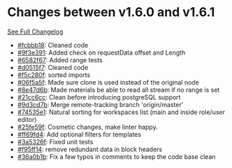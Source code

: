 # Changes between v1.6.0 and v1.6.1

[See Full Changelog](https://github.com/pydio/cells/compare/v1.6.0...v1.6.1)

- [#fcbbb18](https://github.com/pydio/cells/commit/fcbbb18c7e1e034ce0958242244bd2e56c02af60): Cleaned code
- [#9f3e391](https://github.com/pydio/cells/commit/9f3e391784984337b037a82a33ee7b30cd308024): Added check on requestData offset and Length
- [#6582f67](https://github.com/pydio/cells/commit/6582f67f523958b26082b8881ad5a7a80cd1d6b5): Added range tests
- [#d0515f7](https://github.com/pydio/cells/commit/d0515f740f134aa0d760320e407d4858c1df35ef): Cleaned code
- [#f5c280f](https://github.com/pydio/cells/commit/f5c280f9d0de1d88a96dc80b6fd2a4f199577038): sorted imports
- [#06f5a5f](https://github.com/pydio/cells/commit/06f5a5fd2e59f5b5b8e0169667a91d97ed3f0b40): Made sure clone is used instead of the original node
- [#8e47d6b](https://github.com/pydio/cells/commit/8e47d6b6646fdf0160c85123d664672d52e3e6e3): Made materials be able to read all stream if no range is set
- [#21cc6cc](https://github.com/pydio/cells/commit/21cc6cc483efa1d43e525d00884f4438a3f3be22): Clean before introducing postgreSQL support
- [#9d3cd7b](https://github.com/pydio/cells/commit/9d3cd7b832c78732e8599eb1a5c2d6a206a95dc6): Merge remote-tracking branch 'origin/master'
- [#74535e1](https://github.com/pydio/cells/commit/74535e1eadeef85ca4d26d67e6bccb06d82fe21f): Natural sorting for workspaces list (main and inside role/user editor)
- [#25fe59f](https://github.com/pydio/cells/commit/25fe59f4dd1f9cf7930f99b49f4faa9591eed5d8): Cosmetic changes, make linter happy.
- [#ff69fd4](https://github.com/pydio/cells/commit/ff69fd46aa72c16c4bb9b3323b73428928419f5a): Add optional filters for templates
- [#3a5326f](https://github.com/pydio/cells/commit/3a5326fead7014fb43954111451cd60cea625347): Fixed unit tests
- [#f95ff14](https://github.com/pydio/cells/commit/f95ff14c7a0b5136474e3f68156453d33517e622): remove redundant data in block headers
- [#36a0b1b](https://github.com/pydio/cells/commit/36a0b1bc79b4d99bb950c2b599163e8b94511e88): Fix a few typos in comments to keep the code base clean
